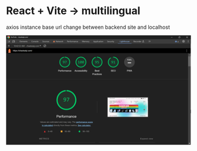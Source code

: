 # React + Vite -> multilingual

axios instance base url change between backend site and localhost

![screenshot](/public/ScreenshotPerformance.png)
